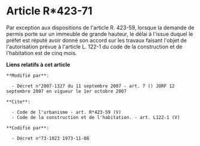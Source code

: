 # Article R*423-71

Par exception aux dispositions de l'article R. 423-59, lorsque la demande de permis porte sur un immeuble de grande hauteur,
le délai à l'issue duquel le préfet est réputé avoir donné son accord sur les travaux faisant l'objet de l'autorisation
prévue à l'article L. 122-1 du code de la construction et de l'habitation est de cinq mois.

**Liens relatifs à cet article**

	**Modifié par**:

	  - Décret n°2007-1327 du 11 septembre 2007 - art. 7 () JORF 12 septembre 2007 en vigueur le 1er octobre 2007

	**Cite**:

	  - Code de l'urbanisme - art. R*423-59 (V)
	  - Code de la construction et de l'habitation. - art. L122-1 (V)

	**Codifié par**:

	  - Décret n°73-1023 1973-11-08
